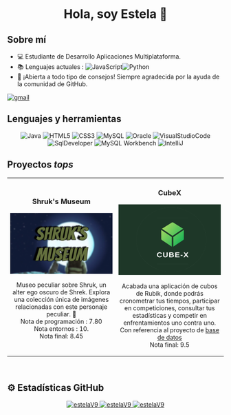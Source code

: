 <div align="center">
  <h1 align="center">Hola, soy Estela 👋</h1>
</div>

## Sobre mí
- 💻 Estudiante de Desarrollo Aplicaciones Multiplataforma.
- 📚 Lenguajes actuales : <img src="https://cdn-icons-png.flaticon.com/512/1199/1199124.png" alt="JavaScript" width="20" height="20"/><img src="https://cdn.icon-icons.com/icons2/2699/PNG/512/python_logo_icon_168886.png" alt="Python" width="20" height="20"/>
- 🤝 ¡Abierta a todo tipo de consejos! Siempre agradecida por la ayuda de la comunidad de GitHub.

<a href="mailto:esteladevega.dev@gmail.com" target="_blank">
  <img alt="gmail" src="https://img.shields.io/badge/Gmail-esteladevega.dev%40gmail.com-%233f8b47">
</a>

## Lenguajes y herramientas
<p align="center">
    <img src="https://img.icons8.com/?size=100&id=13679&format=png&color=000000" alt="Java" width="40" height="40"/>
    <img src="https://cdn-icons-png.flaticon.com/512/5968/5968267.png" alt="HTML5" width="40" height="40"/>
    <img src="https://cdn-icons-png.flaticon.com/512/5968/5968242.png" alt="CSS3" width="40" height="40"/>  
    <img src="https://static-00.iconduck.com/assets.00/mysql-original-wordmark-icon-512x266-a48lsirx.png" alt="MySQL" width="60" height="40"/>
    <img src="https://www.oracle.com/asset/web/favicons/favicon-32.png" alt="Oracle" width="40" height="40"/>
    <img src="https://cdn-icons-png.flaticon.com/512/15713/15713436.png" alt="VisualStudioCode" width="40" height="40"/>
    <img src="https://www.logo.wine/a/logo/Oracle_SQL_Developer/Oracle_SQL_Developer-Logo.wine.svg" alt="SqlDeveloper" width="40" height="40"/>
    <img src="https://cdn.icon-icons.com/icons2/3053/PNG/512/mysql_workbench_macos_bigsur_icon_189924.png" alt="MySQL Workbench" width="40" height="40"/>
    <img src="https://img.icons8.com/?size=256&id=F7REdHlg6KJX&format=png" alt="IntelliJ" width="40" height="40"/>
</p>

## Proyectos *tops*
<table>
  <tr>
    <td width="50%">
      <h3 align="center">Shruk's Museum</h3>
      <div align="center">
        <a href="[https://github.com/estelaV9/sepuede_final](https://github.com/estelaV9/estelaV9/blob/main/Shruk's_Museum.png)" target="_blank">
          <img src="https://github.com/estelaV9/estelaV9/blob/main/Shruk's_Museum.png" width="400" alt="Shruk's Museum">
        </a>
        <p>Museo peculiar sobre Shruk, un alter ego oscuro de Shrek. Explora una colección única de imágenes relacionadas con este personaje peculiar. 🐸<br>Nota de programación : 7.80 <br> Nota entornos : 10. <br> Nota final: 8.45</p>
      </div>
    <td width="50%">
      <h3 align="center">CubeX</h3>
      <div align="center">
        <a href="https://github.com/estelaV9/CubeX" target="_blank">
          <img src="https://github.com/estelaV9/estelaV9/blob/main/CubeX.png" width="400" alt="CubeX">
        </a>
        <p>Acabada una aplicación de cubos de Rubik, donde podrás cronometrar tus tiempos, participar en competiciones, consultar tus estadísticas y competir en enfrentamientos uno contra uno.
        Con referencia al proyecto de <a href="https://github.com/estelaV9/CubexDatabase">base de datos</a> <br>Nota final: 9.5</p>
      </div>           
 </tr>                                                           
</table>  
&nbsp;


## ⚙️ Estadísticas GitHub 
<p align="center">
  <a href="https://github.com/estelaV9">
    <img height="150em" src="https://github-readme-stats-eight-theta.vercel.app/api?username=estelaV9&show_icons=true&theme=tokyonight&include_all_commits=true&count_private=true" alt="estelaV9"/>
    <img height="150em" src="https://github-readme-stats-eight-theta.vercel.app/api/top-langs/?username=estelaV9&layout=compact&langs_count=8&theme=tokyonight" alt="estelaV9"/>
    <img height="150em" src="https://streak-stats.demolab.com?user=estelaV9&theme=tokyonight" alt="estelaV9"/>  
  </a>
</p>
